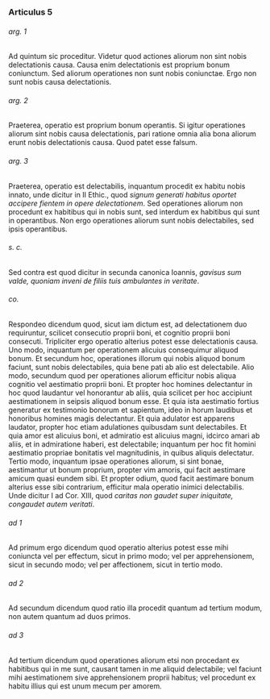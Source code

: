 ### Articulus 5

###### arg. 1
Ad quintum sic proceditur. Videtur quod actiones aliorum non sint nobis delectationis causa. Causa enim delectationis est proprium bonum coniunctum. Sed aliorum operationes non sunt nobis coniunctae. Ergo non sunt nobis causa delectationis.

###### arg. 2
Praeterea, operatio est proprium bonum operantis. Si igitur operationes aliorum sint nobis causa delectationis, pari ratione omnia alia bona aliorum erunt nobis delectationis causa. Quod patet esse falsum.

###### arg. 3
Praeterea, operatio est delectabilis, inquantum procedit ex habitu nobis innato, unde dicitur in II Ethic., quod *signum generati habitus oportet accipere fientem in opere delectationem*. Sed operationes aliorum non procedunt ex habitibus qui in nobis sunt, sed interdum ex habitibus qui sunt in operantibus. Non ergo operationes aliorum sunt nobis delectabiles, sed ipsis operantibus.

###### s. c.
Sed contra est quod dicitur in secunda canonica Ioannis, *gavisus sum valde, quoniam inveni de filiis tuis ambulantes in veritate*.

###### co.
Respondeo dicendum quod, sicut iam dictum est, ad delectationem duo requiruntur, scilicet consecutio proprii boni, et cognitio proprii boni consecuti. Tripliciter ergo operatio alterius potest esse delectationis causa. Uno modo, inquantum per operationem alicuius consequimur aliquod bonum. Et secundum hoc, operationes illorum qui nobis aliquod bonum faciunt, sunt nobis delectabiles, quia bene pati ab alio est delectabile. Alio modo, secundum quod per operationes aliorum efficitur nobis aliqua cognitio vel aestimatio proprii boni. Et propter hoc homines delectantur in hoc quod laudantur vel honorantur ab aliis, quia scilicet per hoc accipiunt aestimationem in seipsis aliquod bonum esse. Et quia ista aestimatio fortius generatur ex testimonio bonorum et sapientum, ideo in horum laudibus et honoribus homines magis delectantur. Et quia adulator est apparens laudator, propter hoc etiam adulationes quibusdam sunt delectabiles. Et quia amor est alicuius boni, et admiratio est alicuius magni, idcirco amari ab aliis, et in admiratione haberi, est delectabile; inquantum per hoc fit homini aestimatio propriae bonitatis vel magnitudinis, in quibus aliquis delectatur. Tertio modo, inquantum ipsae operationes aliorum, si sint bonae, aestimantur ut bonum proprium, propter vim amoris, qui facit aestimare amicum quasi eundem sibi. Et propter odium, quod facit aestimare bonum alterius esse sibi contrarium, efficitur mala operatio inimici delectabilis. Unde dicitur I ad Cor. XIII, quod *caritas non gaudet super iniquitate, congaudet autem veritati*.

###### ad 1
Ad primum ergo dicendum quod operatio alterius potest esse mihi coniuncta vel per effectum, sicut in primo modo; vel per apprehensionem, sicut in secundo modo; vel per affectionem, sicut in tertio modo.

###### ad 2
Ad secundum dicendum quod ratio illa procedit quantum ad tertium modum, non autem quantum ad duos primos.

###### ad 3
Ad tertium dicendum quod operationes aliorum etsi non procedant ex habitibus qui in me sunt, causant tamen in me aliquid delectabile; vel faciunt mihi aestimationem sive apprehensionem proprii habitus; vel procedunt ex habitu illius qui est unum mecum per amorem.

